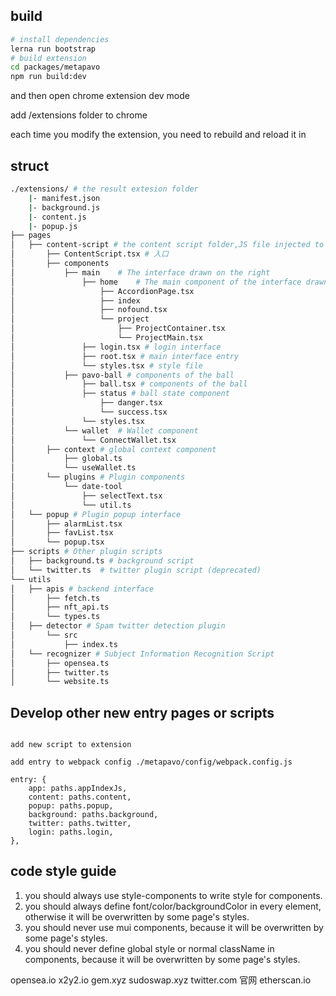 ## build

```bash
# install dependencies
lerna run bootstrap
# build extension
cd packages/metapavo
npm run build:dev
```

and then open chrome extension dev mode

add /extensions folder to chrome

each time you modify the extension, you need to rebuild and reload it in

## struct

```bash
./extensions/ # the result extesion folder
    |- manifest.json
    |- background.js
    |- content.js
    |- popup.js
├── pages
│   ├── content-script # the content script folder,JS file injected to the page
│       ├── ContentScript.tsx # 入口
│       ├── components
│           ├── main    # The interface drawn on the right
│               ├── home    # The main component of the interface drawn on the right
│                   ├── AccordionPage.tsx
│                   ├── index
│                   ├── nofound.tsx
│                   └── project
│                       ├── ProjectContainer.tsx
│                       └── ProjectMain.tsx
│               ├── login.tsx # login interface
│               ├── root.tsx # main interface entry
│               └── styles.tsx # style file
│           ├── pavo-ball # components of the ball
│               ├── ball.tsx # components of the ball
│               ├── status # ball state component
│                   ├── danger.tsx
│                   └── success.tsx
│               └── styles.tsx
│           └── wallet  # Wallet component
│               └── ConnectWallet.tsx
│       ├── context # global context component
│           ├── global.ts
│           └── useWallet.ts
│       └── plugins # Plugin components
│           └── date-tool
│               ├── selectText.tsx
│               └── util.ts
│   └── popup # Plugin popup interface
│       ├── alarmList.tsx
│       ├── favList.tsx
│       └── popup.tsx
├── scripts # Other plugin scripts
│   ├── background.ts # background script
│   └── twitter.ts  # twitter plugin script (deprecated)
└── utils
│   ├── apis # backend interface
│       ├── fetch.ts
│       ├── nft_api.ts
│       └── types.ts
│   ├── detector # Spam twitter detection plugin
│       └── src
│           ├── index.ts
│   └── recognizer # Subject Information Recognition Script
│       ├── opensea.ts
│       ├── twitter.ts
│       └── website.ts


```

## Develop other new entry pages or scripts

```

add new script to extension

add entry to webpack config ./metapavo/config/webpack.config.js

entry: {
    app: paths.appIndexJs,
    content: paths.content,
    popup: paths.popup,
    background: paths.background,
    twitter: paths.twitter,
    login: paths.login,
},

```

## code style guide

1. you should always use style-components to write style for components.
2. you should always define font/color/backgroundColor in every element, otherwise it will be overwritten by some page's styles.
3. you should never use mui components, because it will be overwritten by some page's styles.
4. you should never define global style or normal className in components, because it will be overwritten by some page's styles.

opensea.io
x2y2.io
gem.xyz
sudoswap.xyz
twitter.com
官网
etherscan.io
